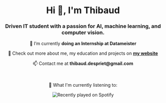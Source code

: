 <h1 align="center">Hi 👋, I'm Thibaud</h1>
<h3 align="center">Driven IT student with a passion for AI, machine learning, and computer vision.</h3>

<p align="center">🔭 I’m currently <strong>doing an Internship at Datameister</strong></p>
<p align="center"> 📝 Check out more about me, my education and projects on <strong><a href="https://tdspriet.github.io/" target="_blank">my website</a></strong>
<p align="center">📫 Contact me at <strong>thibaud.despriet@gmail.com</strong></p>
<br>
<p align="center">🎵 What I'm currently listening to:</p>
<p align="center">
  <img src="https://spotify-recently-played-readme.vercel.app/api?user=ps4squadsongs"
       alt="Recently played on Spotify" />
</p>
